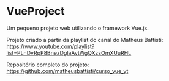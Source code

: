 # VueProject
Um pequeno  projeto web utilizando o framework Vue.js.

Projeto criado a partir da playlist do canal do Matheus Battisti: https://www.youtube.com/playlist?list=PLnDvRpP8BnezDglaAvtWgQXzsOmXUuRHL

Repositório completo do projeto: https://github.com/matheusbattisti/curso_vue_yt
